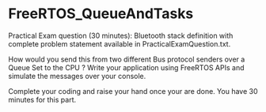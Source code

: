 # FreeRTOS_QueueAndTasks

Practical Exam question (30 minutes):
Bluetooth stack definition with complete problem statement available in PracticalExamQuestion.txt.

How would you send this from two different Bus protocol senders over a Queue Set to the CPU ?
Write your application using FreeRTOS APIs and simulate the messages over your console.

Complete your coding and raise your hand once your are done. You have 30 minutes for this part.
